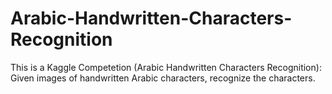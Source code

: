 # Arabic-Handwritten-Characters-Recognition
This is a Kaggle Competetion (Arabic Handwritten Characters Recognition):
Given images of handwritten Arabic characters, recognize the characters.

